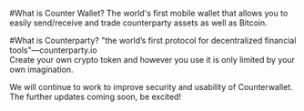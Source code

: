 #What is Counter Wallet?
The world's first mobile wallet that allows you to easily send/receive and trade counterparty assets as well as Bitcoin.

#What is Counterparty?
"the world’s first protocol for decentralized financial tools"―counterparty.io  
Create your own crypto token and however you use it is only limited by your own imagination.

We will continue to work to improve security and usability of Counterwallet. The further updates coming soon, be excited!
